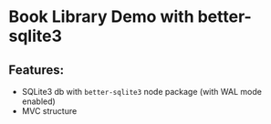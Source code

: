 # Book Library Demo with better-sqlite3

## Features:
- SQLite3 db with ```better-sqlite3``` node package (with WAL mode enabled)
- MVC structure
